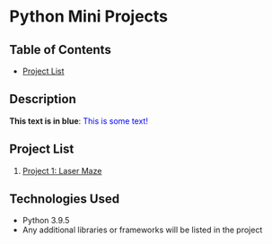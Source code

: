 # Python Mini Projects


## Table of Contents

- [Project List](#project-list)

## Description
**This text is in blue**: <span style="color:blue">This is some text!</span>

## Project List 
1. [Project 1: Laser Maze](./Laser%20maze/)

## Technologies Used

- Python 3.9.5
- Any additional libraries or frameworks will be listed in the project 
